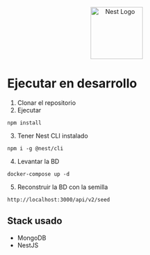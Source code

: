 <p align="center">
  <a href="http://nestjs.com/" target="blank"><img src="https://nestjs.com/img/logo-small.svg" width="120" alt="Nest Logo" /></a>
</p>

# Ejecutar en desarrollo

1. Clonar el repositorio
2. Ejecutar 
```
npm install
```
3. Tener Nest CLI instalado
```
npm i -g @nest/cli
```
4. Levantar la BD
```
docker-compose up -d
```

5. Reconstruir la BD con la semilla
```
http://localhost:3000/api/v2/seed
```

## Stack usado
* MongoDB
* NestJS
